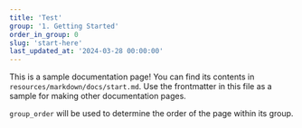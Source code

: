 ```yaml
---
title: 'Test'
group: '1. Getting Started'
order_in_group: 0
slug: 'start-here'
last_updated_at: '2024-03-28 00:00:00'
---
```


This is a sample documentation page! You can find its contents in `resources/markdown/docs/start.md`. Use the frontmatter in this file as a sample for making other documentation pages.

`group_order` will be used to determine the order of the page within its group.
